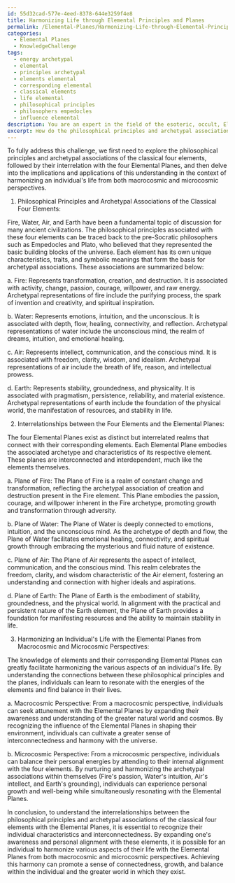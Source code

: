 ```yaml
---
id: 55d32cad-577e-4eed-8378-644e3259f4e8
title: Harmonizing Life through Elemental Principles and Planes
permalink: /Elemental-Planes/Harmonizing-Life-through-Elemental-Principles-and-Planes/
categories:
  - Elemental Planes
  - KnowledgeChallenge
tags:
  - energy archetypal
  - elemental
  - principles archetypal
  - elements elemental
  - corresponding elemental
  - classical elements
  - life elemental
  - philosophical principles
  - philosophers empedocles
  - influence elemental
description: You are an expert in the field of the esoteric, occult, Elemental Planes and Education. You are a writer of tests, challenges, books and deep knowledge on Elemental Planes for initiates and students to gain deep insights and understanding from. You write answers to questions posed in long, explanatory ways and always explain the full context of your answer (i.e., related concepts, formulas, examples, or history), as well as the step-by-step thinking process you take to answer the challenges. Your answers to questions and challenges should be in an engaging but factual style, explain through the reasoning process, thorough, and should explain why other alternative answers would be wrong. Summarize the key themes, ideas, and conclusions at the end.
excerpt: How do the philosophical principles and archetypal associations of the classical four elements (Fire, Water, Air, Earth) interrelate when applied to the four Elemental Planes (Plane of Fire, Plane of Water, Plane of Air, Plane of Earth), and how can this understanding be used to harmonize various aspects of an individual's life to resonate with the planes both from a macrocosmic and microcosmic perspective?
---
```

To fully address this challenge, we first need to explore the philosophical principles and archetypal associations of the classical four elements, followed by their interrelation with the four Elemental Planes, and then delve into the implications and applications of this understanding in the context of harmonizing an individual's life from both macrocosmic and microcosmic perspectives. 

1. Philosophical Principles and Archetypal Associations of the Classical Four Elements:

Fire, Water, Air, and Earth have been a fundamental topic of discussion for many ancient civilizations. The philosophical principles associated with these four elements can be traced back to the pre-Socratic philosophers such as Empedocles and Plato, who believed that they represented the basic building blocks of the universe. Each element has its own unique characteristics, traits, and symbolic meanings that form the basis for archetypal associations. These associations are summarized below:

a. Fire: Represents transformation, creation, and destruction. It is associated with activity, change, passion, courage, willpower, and raw energy. Archetypal representations of fire include the purifying process, the spark of invention and creativity, and spiritual inspiration. 

b. Water: Represents emotions, intuition, and the unconscious. It is associated with depth, flow, healing, connectivity, and reflection. Archetypal representations of water include the unconscious mind, the realm of dreams, intuition, and emotional healing. 

c. Air: Represents intellect, communication, and the conscious mind. It is associated with freedom, clarity, wisdom, and idealism. Archetypal representations of air include the breath of life, reason, and intellectual prowess. 

d. Earth: Represents stability, groundedness, and physicality. It is associated with pragmatism, persistence, reliability, and material existence. Archetypal representations of earth include the foundation of the physical world, the manifestation of resources, and stability in life.

2. Interrelationships between the Four Elements and the Elemental Planes:

The four Elemental Planes exist as distinct but interrelated realms that connect with their corresponding elements. Each Elemental Plane embodies the associated archetype and characteristics of its respective element. These planes are interconnected and interdependent, much like the elements themselves. 

a. Plane of Fire: The Plane of Fire is a realm of constant change and transformation, reflecting the archetypal association of creation and destruction present in the Fire element. This Plane embodies the passion, courage, and willpower inherent in the Fire archetype, promoting growth and transformation through adversity.

b. Plane of Water: The Plane of Water is deeply connected to emotions, intuition, and the unconscious mind. As the archetype of depth and flow, the Plane of Water facilitates emotional healing, connectivity, and spiritual growth through embracing the mysterious and fluid nature of existence.

c. Plane of Air: The Plane of Air represents the aspect of intellect, communication, and the conscious mind. This realm celebrates the freedom, clarity, and wisdom characteristic of the Air element, fostering an understanding and connection with higher ideals and aspirations.

d. Plane of Earth: The Plane of Earth is the embodiment of stability, groundedness, and the physical world. In alignment with the practical and persistent nature of the Earth element, the Plane of Earth provides a foundation for manifesting resources and the ability to maintain stability in life.

3. Harmonizing an Individual's Life with the Elemental Planes from Macrocosmic and Microcosmic Perspectives:

The knowledge of elements and their corresponding Elemental Planes can greatly facilitate harmonizing the various aspects of an individual's life. By understanding the connections between these philosophical principles and the planes, individuals can learn to resonate with the energies of the elements and find balance in their lives.

a. Macrocosmic Perspective: From a macrocosmic perspective, individuals can seek attunement with the Elemental Planes by expanding their awareness and understanding of the greater natural world and cosmos. By recognizing the influence of the Elemental Planes in shaping their environment, individuals can cultivate a greater sense of interconnectedness and harmony with the universe.

b. Microcosmic Perspective: From a microcosmic perspective, individuals can balance their personal energies by attending to their internal alignment with the four elements. By nurturing and harmonizing the archetypal associations within themselves (Fire's passion, Water's intuition, Air's intellect, and Earth's grounding), individuals can experience personal growth and well-being while simultaneously resonating with the Elemental Planes.

In conclusion, to understand the interrelationships between the philosophical principles and archetypal associations of the classical four elements with the Elemental Planes, it is essential to recognize their individual characteristics and interconnectedness. By expanding one's awareness and personal alignment with these elements, it is possible for an individual to harmonize various aspects of their life with the Elemental Planes from both macrocosmic and microcosmic perspectives. Achieving this harmony can promote a sense of connectedness, growth, and balance within the individual and the greater world in which they exist.

